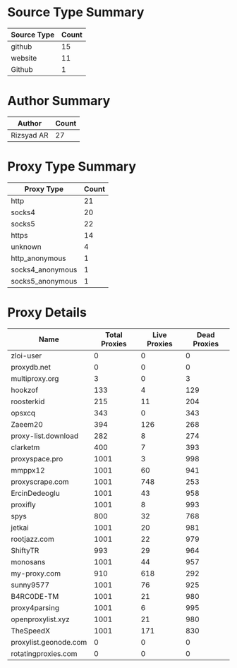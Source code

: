 # Source Type Summary

| Source Type | Count |
|-------------|-------|
| github | 15 |
| website | 11 |
| Github | 1 |


# Author Summary

| Author | Count |
|--------|-------|
| Rizsyad AR | 27 |


# Proxy Type Summary

| Proxy Type | Count |
|------------|-------|
| http | 21 |
| socks4 | 20 |
| socks5 | 22 |
| https | 14 |
| unknown | 4 |
| http_anonymous | 1 |
| socks4_anonymous | 1 |
| socks5_anonymous | 1 |


# Proxy Details

| Name | Total Proxies | Live Proxies | Dead Proxies |
|------|---------------|--------------|---------------|
| zloi-user | 0 | 0 | 0 |
| proxydb.net | 0 | 0 | 0 |
| multiproxy.org | 3 | 0 | 3 |
| hookzof | 133 | 4 | 129 |
| roosterkid | 215 | 11 | 204 |
| opsxcq | 343 | 0 | 343 |
| Zaeem20 | 394 | 126 | 268 |
| proxy-list.download | 282 | 8 | 274 |
| clarketm | 400 | 7 | 393 |
| proxyspace.pro | 1001 | 3 | 998 |
| mmppx12 | 1001 | 60 | 941 |
| proxyscrape.com | 1001 | 748 | 253 |
| ErcinDedeoglu | 1001 | 43 | 958 |
| proxifly | 1001 | 8 | 993 |
| spys | 800 | 32 | 768 |
| jetkai | 1001 | 20 | 981 |
| rootjazz.com | 1001 | 22 | 979 |
| ShiftyTR | 993 | 29 | 964 |
| monosans | 1001 | 44 | 957 |
| my-proxy.com | 910 | 618 | 292 |
| sunny9577 | 1001 | 76 | 925 |
| B4RC0DE-TM | 1001 | 21 | 980 |
| proxy4parsing | 1001 | 6 | 995 |
| openproxylist.xyz | 1001 | 21 | 980 |
| TheSpeedX | 1001 | 171 | 830 |
| proxylist.geonode.com | 0 | 0 | 0 |
| rotatingproxies.com | 0 | 0 | 0 |
